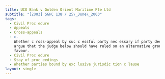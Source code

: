 ```yaml
---
title: UCO Bank v Golden Orient Maritime Pte Ltd
subtitle: "[2003] SGHC 138 / 25\_June\_2003"
tags:
  - Civil Proc edure
  - Appeals
  - Cross-appeals
  - >-
    Whether c ross-appeal by suc c essful party nec essary if party desires to
    argue that the judge below should have ruled on an alternative ground in its
    favour.
  - Civil Proc edure
  - Stay of proc eedings
  - Whether parties bound by exc lusive jurisdic tion c lause
layout: single
---
```


